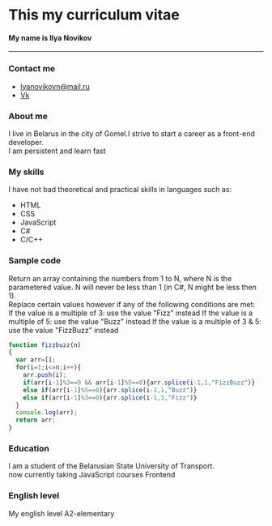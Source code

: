 # This my curriculum vitae
#### My name is Ilya Novikov
---
### Contact me
* lyanovikovn@mail.ru
* [Vk](https://vk.com/id176117791)
### About me
I live in Belarus in the city of Gomel.I strive to start a career as a front-end developer.  
I am persistent and learn fast
### My skills
I have not bad theoretical and practical skills in languages such as:
* HTML
* CSS
* JavaScript
* C#
* C/C++
### Sample code  
Return an array containing the numbers from 1 to N, where N is the parametered value. N will never be less than 1 (in C#, N might be less then 1).  
Replace certain values however if any of the following conditions are met:   
If the value is a multiple of 3: use the value "Fizz" instead
If the value is a multiple of 5: use the value "Buzz" instead
If the value is a multiple of 3 & 5: use the value "FizzBuzz" instead  
```JavaScript
function fizzbuzz(n)
{
  var arr=[];
  for(i=1;i<=n;i++){
    arr.push(i);
    if(arr[i-1]%3==0 && arr[i-1]%5==0){arr.splice(i-1,1,"FizzBuzz")}
    else if(arr[i-1]%5==0){arr.splice(i-1,1,"Buzz")}
    else if(arr[i-1]%3==0){arr.splice(i-1,1,"Fizz")}
  }
  console.log(arr);
  return arr;
}
```
### Education
I am a student of the Belarusian State University of Transport.     
now currently taking JavaScript courses Frontend
### English level
My english level A2-elementary
